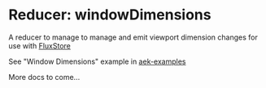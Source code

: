 # Reducer: windowDimensions

A reducer to manage to manage and emit viewport dimension changes for use with [FluxStore](./flux-store)

See "Window Dimensions" example in  [aek-examples](https://npm.campusm.net/-/docs/@ombiel/aek-examples)

More docs to come...
